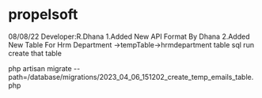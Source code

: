 # propelsoft

08/08/22
Developer:R.Dhana
1.Added New API Format By Dhana
2.Added New Table For Hrm Department ->tempTable->hrmdepartment table sql run create that table


 php artisan migrate --path=/database/migrations/2023_04_06_151202_create_temp_emails_table.php